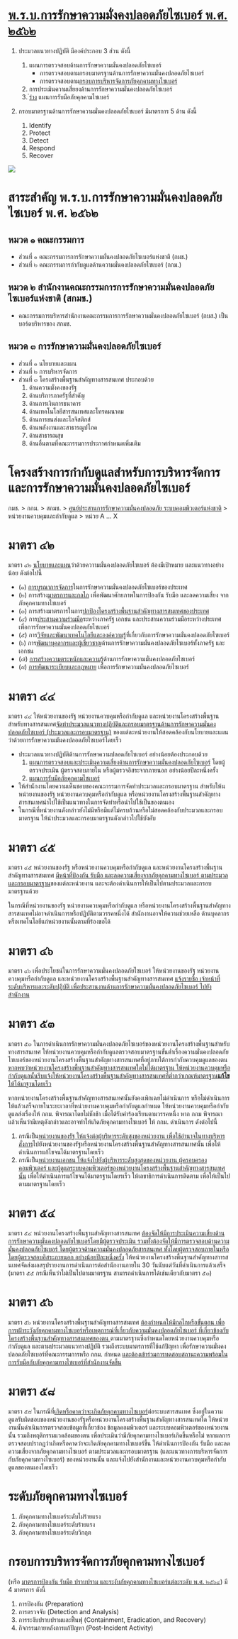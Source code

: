 # [พ.ร.บ.การรักษาความมั่งคงปลอดภัยไซเบอร์ พ.ศ. ๒๕๖๒](https://drive.ncsa.or.th/s/XtCz2kFkcwkaz9Y)

1. ประมวลแนวทางปฏิบัติ มีองค์ประกอบ 3 ส่วน ดังนี้
   1. แผนการตรวจสอบด้านการรักษาความมั่นคงปลอดภัยไซเบอร์
      - การตรวจสอบตามกรอบมาตรฐานด้านการรักษาความมั่นคงปลอดภัยไซเบอร์
      - การตรวจสอบตาม[กรอบการบริหารจัดการภัยคุกคามทางไซเบอร์](#กรอบการบริหารจัดการภัยคุกคามทางไซเบอร์ )
   2. การประเมินความเสี่ยยงด้านการรักษาความมั่นคงปลอดภัยไซเบอร์
   3.  [่ร่าง](https://drive.ncsa.or.th/s/SiHJ2PXAbLParJH) แผนการรับมือภัยคุกคามไซเบอร์
   
2. กรอบมาตรฐานด้านการรักษาความมั่นคงปลอดภัยไซเบอร์ มีมาตรการ 5 ด้าน ดังนี้
   1. Identify
   2. Protect
   3. Detect
   4. Respond
   5. Recover

![](/IncidentResponse/img/NIST.PNG)


# สาระสำคัญ พ.ร.บ.การรักษาความมั่นคงปลอดภัยไซเบอร์ พ.ศ. ๒๕๖๒
## หมวด ๑ คณะกรรมการ
- ส่วนที่ ๑ คณะกรรมการการรักษาความมั่นคงปลอดภัยไซเบอร์แห่งชาติ (กมช.)
- ส่วนที่ ๒ คณะกรรมการกำกับดูแลด้านความมั่นคงปลอดภัยไซเบอร์ (กกม.)

## หมวด ๒ สำนักงานคณะกรรมการการรักษาความมั่นคงปลอดภัยไซเบอร์แห่งชาติ (สกมช.)
- คณะกรรมการบริหารสำนักงานคณะกรรมการการรักษาความมั่นคงปลอดภัยไซเบอร์ (กบส.) เป็นบอร์ดบริหารของ สกมช.

## หมวด ๓ การรักษาความมั่นคงปลอดภัยไซเบอร์
- ส่วนที่ ๑ นโยบายและแผน
- ส่วนที่ ๒ การบริหารจัดการ
- ส่วนที่ ๓ โครงสร้างพื้นฐานสำคัญทางสารสนเทศ ประกอบด้วย
  1. ด้านความมั่งคงของรัฐ
  2. ด้านบริการภาครัฐที่สำคัญ
  3. ด้านการเงินการธนาคาร
  4. ด้านเทคโนโลยีสารสนเทศและโทรคมนาคม
  5. ด้านการขนส่งและโลจิสติกส์
  6. ด้านพลังงานและสาธารณูปโภค
  7. ด้านสาธารณสุข
  8. ด้านอื่นตามที่คณะกรรมการประกาศกำหนดเพิ่มเติม

# โครงสร้างการกำกับดูแลสำหรับการบริหารจัดการและการรักษาความมั่นคงปลอดภัยไซเบอร์

กมช. > กกม. > สกมช. > [ศูนย์ประสานการรักษาความมั่นคงปลอดภัย ระบบคอมพิวเตอร์แห่งชาติ](https://drive.ncsa.or.th/s/wkfPWwSrZx6i9zQ) > หน่วยงานควบคุมและกำกับดูแล > หน่วย A ... X

# มาตรา ๔๒ 
มาตรา ๔๒ <ins>นโยบายและแผน</ins>ว่าด้วยควาามมั่นคงปลอดภัยไซเบอร์ ต้องมีเป้าหมาย และแนวทางอย่างน้อย ดังต่อไปนี้
- (๑) <ins>การบูรณาการจัดการ</ins>ในการรักษาความมั่นคงปลอดภัยไซเบอร์ของประเทศ
- (๒) การสร้าง<ins>มาตรการและกลไก</ins> เพื่อพัฒนาศักยภาพในการป้องกัน รับมือ และลดความเสี่ยง จากภัยคุกคามทางไซเบอร์ 
- (๓) การสร้างมาตรการในการ<ins>ปกป้องโครงสร้างพื้นฐานสำคัญทางสารสนเทศของประเทศ</ins>
- (๔) การ<ins>ประสานความร่วมมือ</ins>ระหว่างภาครัฐ เอกชน และประสานความร่วมมือระหว่างประเทศ เพื่อการรักษาความมั่นคงปลอดภัยไซเบอร์
- (๕) การ<ins>วิจัยและพัฒนาเทคโนโลยีและองค์ความรู้</ins>ที่เกี่ยวกับการรักษาความมั่นคงปลอดภัยไซเบอร์
- (๖) การ<ins>พัฒนาบุคลากรและผู้เชี่ยวชาญ</ins>ด้านการรักษาความมั่นคงปลอดภัยไซเบอร์ทั้งภาครัฐ และเอกชน
- (๗) <ins>การสร้างความตระหนักและความรู้</ins>ด้านการรักษาความมั่นคงปลอดภัยไซเบอร์
- (๘) <ins>การพัฒนาระเบียบและกฎหมาย</ins> เพื่อการรักษาความมั่นคงปลอดภัยไซเบอร์

# มาตรา ๔๔ 
มาตรา ๔๔ ให้หน่วยงานของรัฐ หน่วยงานควบคุมหรือกำกับดูแล และหน่วยงานโครงสร้างพื้นฐานสำหรับทางสารสนเทศ<ins>จัดทำประมวลแนวทางปฏิบัติและกรอบมาตรฐานด้านการรักษาความมั่นคงปลอดภัยไซเบอร์ (ประมวลและกรอบมาตรฐาน)</ins> ของแต่ละหน่วยงานให้สอดคล้องกับนโยบายและแผนว่าด้วยการรักษาความมันคงปลอดภัยไซเบอร์โดยเร็ว
- ประมวลแนวทางปฏิบัติด้านการรักษาความปลอดภัยไซเบอร์ อย่างน้อยต้องประกอบด้วย
  1. <ins>แผนการตรวจสอบและประเมินความเสี่ยงด้านการรักษาความมั่นคงปลอดภัยไซเบอร์</ins> โดยผู้ตรวจประเมิน ผู้ตรวจสอบภายใน หรือผู้ตรวจอิสระจากภายนอก อย่างน้อยปีละหนึ่งครั้ง
  2. <ins>แผนการรับมือภัยคุกคามไซเบอร์</ins>
- ให้สำนักงานโดยความเห็นชอบของคณะกรรมการจัดทำประมวลและกรอบมาตรฐาน สำหรับให้นหน่วยงานของรัฐ หน่วยงานควบคุมหรือกำกับดูแล หรือหน่วยงานโครงสร้างพื้นฐานสำคัญทางสารสนเทศนำไปใช้เป็นแนวทางในการจัดทำหรือนำไปใช้เป็นของตนเอง
- ในกรณีที่หน่วยงานดังกล่าวยังไม่มีหรือมีแต่ไม่ครบถ้วนหรือไม่สอดคล้องกับประมวลและกรอบมาตรฐาน ให้นำประมวลและกรอบมาตรฐานดังกล่าวไปใช้บังคับ

# มาตรา ๔๕ 
มาตรา ๔๕ หน่วยงานของรัฐ หรือหน่วยงานควบคุมหรือกำกับดูแล และหน่วยงานโครงสร้างพื้นฐานสำคัญทางสารสนเทศ <ins>มีหน้าที่ป้องกัน รับมือ และลดความเสี่ยงจากภัยคุกคามทางไซเบอร์ ตามประมวลและกรอบมาตรฐาน</ins>ของแต่ละหน่วยงาน และจะต้องดำเนินการให้เป็นไปตามประมวลและกรอบมาตรฐานด้วย

ในกรณีที่หน่วยงานของรัฐ หน่วยงานควบคุมหรือกำกับดูแล หรือหน่วยงานโครงสร้างพื้นฐานสำคัญทางสารสนเทศไม่อาจดำเนินการหรือปฏิบัติตามวรรคหนึ่งได้ สำนักงานอาจให้ความช่วยเหลือ ด้านบุคลากรหรือเทคโนโลยีแก่หน่วยงานนั้นตามที่ร้องขอได้ 

# มาตรา ๔๖ 
มาตรา ๔๖ เพื่อประโยชน์ในการรักษาความมั่นคงปลอดภัยไซเบอร์ ให้หน่วยงานของรัฐ หน่วยงานควบคุมหรือกำกับดูแล และหน่วยงานโครงสร้างพื้นฐานสำคัญทางสารสนเทศ <ins>แจ้งรายชื่อ เจ้าหน้าที่ระดับบริหารและระดับปฏิบัติ เพื่อประสานงานด้านการรักษาความมั่นคงปลอดภัยไซเบอร์ ไปยังสำนักงาน</ins>

# มาตรา ๕๓
มาตรา ๕๓ ในการดำเนินการรักษาความมั่นคงปลอดภัยไซเบอร์ของหน่วยงานโครงสร้างพื้นฐานสำหรับทางสารสนเทศ ให้หน่วยงานควบคุมหรือกำกับดูแลตรวจสอบมาตรฐานขั้นต่ำเรื่องความมั่นคงปลอดภัยไซเบอร์ของหน่วยงานโครงสร้างพื้นฐานสำคัญทางสารสนเทศที่อยู่ภายใต้การกำกับควบคุมดูแลของตน <ins>หากพบว่าหน่วยงานโครงสร้างพื้นฐานสำคัญทางสารสนเทศใดไม่ได้มาตรฐาน ให้หน่วยงานควบคุมหรือกำกับดูแลนั้นรีบแจ้งให้หน่วยงานโครงสร้างพื้นฐานสำคัญทางสารสนเทศที่ต่ำกว่าเกณฑ์มาตรฐาน**แก้ไข** ให้ได้มาฐานโดยเร็ว</ins>

หากหน่วยงานโครงสร้างพื้นฐานสำคัญทางสารสนเทศนั้นยังคงเพิกเฉยไม่ดำเนินการ หรือไม่ดำเนินการให้แล้วเสร็จภายในระยะเวลาที่หน่วยงานควบคุมหรือกำกับดูแลกำหนด ให้หน่วยงานควบคุมหรือกำกับดูแลส่งเรื่องให้ กกม. พิจารณาโดยไม่ชักช้า เมื่อได้รับคำร้องเรียนตามวรรคหนึ่ง หาก กกม พิจารณาแล้วเห็นว่ามีเหตุดังกล่าวและอาจทำให้เกิดภัยคุกคามทางไซเบอร์ ให้ กกม. ดำเนินการ ดังต่อไปนี้ 
1. กรณีเป็น<ins>หน่วยงานของรัฐ ให้แจ้งต่อผู้บริหารระดับสูงของหน่วยงาน เพื่อใช้อำนาจในทางบริหาร สั่งการ</ins>ไปยังหน่วยงานของรัฐหรือหน่วยงานโครงสร้างพื้นฐานสำคัญทางสารสนเทศนั้น เพื่อให้ดำเนินการแก้ไขจนได้มาตรฐานโดยเร็ว
2. กรณีเป็น<ins>หน่วยงานเอกชน ให้แจ้งไปยังผู้บริหารระดับสูงสุดของหน่วยงาน ผู้ครอบครอง คอมพิวเตอร์ และผู้ดูแลระบบคอมพิวเตอร์ของหน่วยงานโครงสร้างพื้นฐานสำคัญทางสารสนเทศนั้น</ins> เพื่อให้ดำเนินการแก้ไขจนได้มาตรฐานโดยรเร็ว ให้เลขาธิการดำเนินการติดตาม เพื่อให้เป็นไปตามมาตรฐานโดยเร็ว

# มาตรา ๕๔
มาตรา ๕๔ หน่วยงานโครงสร้างพื้นฐานสำคัญทางสารสนเทศ <ins>ต้องจัดให้มีการประเมินความเสี่ยงด้านการรักษาความมั่นคงปลอดภัยไซเบอร์โดยมีผู้ตรวจประเมิน รวมทั้งต้องจัดให้มีการตรวจสอบด้านความมั่นคงปลอดภัยไซเบอร์ โดยผู้ตรวจด้านความมั่นคงปลอดภัยสารสนเทศ ทั้งโดยผู้ตรวจสอบภายในหรือโดยผู้ตรวจสอบอิสระภายนอก อย่างน้อยปีละหนึ่งครั้ง</ins> ให้หน่วยงานโครงสร้างพื้นฐานสำคัญทางสาารสนเทศจัดส่งผลสรุปรายงานการดำเนินการต่อสำนักงานภายใน 30 วันนับแต่วันที่ดำเนินการแล้วเสร็จ (มาตรา ๕๕ กรณีเห็นว่าไม่เป็นไปตามมาตรฐาน สามารถดำเนินการได้เช่นเดียวกับมาตรา ๕๓)

# มาตรา ๕๖ 
มาตรา ๕๖ หน่วยงานโครงสร้างพื้นฐานสำคัญทางสารสนเทศ <ins>ต้องกำหนดให้มีกลไกหรือขั้นตอน เพื่อการเฝ้าระวังภัยคุกคามทางไซเบอร์หรือเหตุการณ์ที่เกี่ยวกับความมั่นคงปลอดภัยไซเบอร์ ที่เกี่ยวข้องกับโครงสร้างพื้นฐานสำคัญทางสารสนเทศของตน </ins> ตามมาตรฐานซึ่งกำหนดโดยหน่วยงานควบคุมหรือกำกับดูแล และตามประมวลแนวทางปฏิบัติ รวมถึงระบบมาตรการที่ใช้แก้ปัญหา เพื่อรักษาความมั่นคงปลอดภัยไซเบอร์ที่คณะกรรมการหรือ กกม. กำหนด <ins>และต้องเข้าร่วมการทดสอบสถานะความพร้อมในการรับมือกับภัยคุกคามทางไซเบอร์ที่สำนักงานจัดขึ้น</ins>

# มาตรา ๕๘
มาตรา ๕๘ ในกรณีที่<ins>เกิดหรือคาดว่าจะเกิดภัยคุกคามทางไซเบอร์</ins>ต่อระบบสารสนเทศ ซึ่งอยู่ในความดูแลรับผิดชอบของหน่วยงานของรัฐหรือหน่วยงานโครงสร้างพื้นฐานสำคัญทางสารสนเทศใด ให้หน่วยงานนั้นดำเนินการตรวจสอบข้อมูลที่เกี่ยวข้อง ข้อมูลคอมพิวเตอร์ และระบบคอมพิวเตอร์ของหน่วยงานนั้น รวมถึงพฤติกรรมแวดล้อมของตน เพื่อประเมินว่ามีภัยคุกคามทางไซเบอร์เกิดขึ้นหรือไม่ หากผลการตรวจสอบปรากฎว่าเกิดหรือคาดว่าจะเกิดภัยคุกคามทางไซเบอร์ขึ้น ให้ดำเนินการป้องกัน รับมือ และลดความเสี่ยงจากภัยคุกคามทางไซเบอร์ ตามประมวลและกรอบมาตรฐาน (และแนวทางการบริหารจัดการกับภัยคุกคามทางไซเบอร์) ของหน่วยงานนั้น และแจ้งไปยังสำนักงานและหน่วยงานควบคุมหรือกำกับดูแลของตนเองโดยเร็ว

# ระดับภัยคุกคามทางไซเบอร์
1. ภัยคุกคามทางไซเบอร์ระดับไม่ร้ายแรง
2. ภัยคุกคามทางไซเบอร์ระดับร้ายแรง
3. ภัยคุกคามทางไซเบอร์ระดับวิกฤต


# กรอบการบริหารจัดการภัยคุกคามทางไซเบอร์ 
(หรือ [มาตรการป้องกัน รับมือ ปราบปราม และระงับภัยคุกคามทางไซเบอร์แต่ละระดับ พ.ศ. ๒๕๖๔](http://www.ratchakitcha.soc.go.th/DATA/PDF/2564/E/303/T_0003.PDF)) มี 4 มาตรการ ดังนี้
1. การป้องกัน (Preparation)
2. การตรวจจับ (Detection and Analysis)
3. การระงับปราบปรามและฟื้นฟุ (Containment, Eradication, and Recovery)
4. กิจกรรมภายหลังการแก้ปัญหา (Post-Incident Activity)

